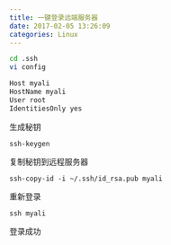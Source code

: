 ```yaml
---
title: 一键登录远端服务器
date: 2017-02-05 13:26:09
categories: Linux
---
```

``` bash
cd .ssh
vi config
```

``` bash
Host myali
HostName myali
User root
IdentitiesOnly yes
```
生成秘钥
```
ssh-keygen
```
复制秘钥到远程服务器
```
ssh-copy-id -i ~/.ssh/id_rsa.pub myali
```
重新登录
```
ssh myali
```
登录成功
